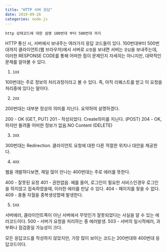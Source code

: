```yaml
---
title: "HTTP 서버 응답"
date: 2019-09-26
categories: node.js 
---
```


`http 상태코드에 대한 설명 100번대 부터 500번대 까지`

HTTP 통신 시, 서버에서 보내주는 여러가지 응답 코드들이 있다.
100번대부터 500번대까지 클라이언트(웹 브라우저)에서 서버로 `요청`을 보내면 서버는 `응답`을 보내주는데,
이러한 RESPONSE CODE를 통해 어떠한 점이 문제인지 자세히는 아니지만, 대략적인 문제를 알아볼 수 있다.

1. `1XX`

100번대는 주로 정보의 처리과정이라고 볼 수 있다. 즉, 아직 리퀘스트를 받고 이 요청을 처리중에 있다는 말이다.

2.  `2XX`

200번대는 대부분 정상의 의미를 지닌다. 요약하여 설명하겠다.

200 - OK (GET, PUT)
201 - 작성되었다. Create의미를 지닌다. (POST)
204 - OK, 하지만 돌려줄 어떠한 정보가 없음.NO Content (DELETE)

3. `3XX`

300번대는 Redirection.
클라이언트 요청에 대한 다른 적절한 위치나 대안을 제공한다. 

4. `4XX`

웹을 개발하다보면, 제일 많이 만나는 400번대는 주로 에러를 뜻한다.

400 - 잘못된 요청
401 - 권한없음. 예를 들어, 로그인이 필요한 서비스인경우 로그인을 하지않고 접속하였을때, 이러한 에러를 만날 수 있다.
404 - 페이지를 찾을 수 없다.
409 - 충돌 자월을 중복생성할때 발생한다.

5. `5XX`

서버에러, 클라이언트쪽이 아닌 서버에서 무엇인가 잘못되었다는 사실을 알 수 있는 에러코드이다.
500 - 서버가 요청을 처리하는 중 에러발생.
503 - 서버의 일시적에러, 과부화나 점검중일 가능성이 크다.

모든 응답코드를 작성하지 않았지만, 가장 많이 보이는 코드는 200번대와 400번대 응답코드이다.

